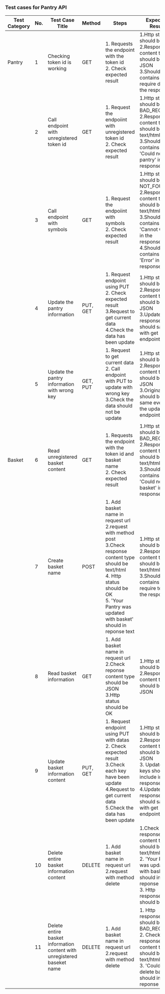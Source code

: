 ### Test cases for Pantry API

| Test Category | No. | Test Case Title                                                         | Method   | Steps                                                                                                                                                                                                                  | Expected Result                                                                                                                                                                           | Validation                                                                                                | Status |
|---------------|-----|-------------------------------------------------------------------------|----------|------------------------------------------------------------------------------------------------------------------------------------------------------------------------------------------------------------------------|-------------------------------------------------------------------------------------------------------------------------------------------------------------------------------------------|-----------------------------------------------------------------------------------------------------------|--------|
| Pantry        | 1   | Checking token id is working                                            | GET      | 1. Requests the endpoint with the token id<br>2. Check expected result                                                                                                                                                 | 1.Http status should be OK<br>2.Response content type should be JSON<br>3.Should contains require data in the response                                                                    | 1.HTTP Status<br>2.Page content type<br>3.keys of response                                                | Pass   |
|               | 2   | Call endpoint with unregistered token id                                | GET      | 1. Request the endpoiint with unregistered token id<br>2. Check expected result                                                                                                                                        | 1.Http status should be BAD_REQUEST<br>2.Response content type should be text/html<br>3.Should contains 'Could not get pantry' in the response text                                       | 1.HTTP Status<br>2.Page content type<br>3.Response text                                                   | Pass   |
|               | 3   | Call endpoint with symbols                                              | GET      | 1. Request the endpoiint with symbols<br>2. Check expected result                                                                                                                                                      | 1.Http status should be NOT_FOUND<br>2.Response content type should be text/html<br>3.Should contains 'Cannot GET' in the response text<br>4.Should contains 'Error' in the response text | 1.HTTP Status<br>2.Page content type<br>3.Response text                                                   | Pass   |
|               | 4   | Update the pantry information                                           | PUT, GET | 1. Request endpoint using PUT<br>2. Check expected result<br>3.Request to get current data<br>4.Check the data has been update                                                                                         | 1.Http status should be OK<br>2.Response content type should be JSON<br>3.Update response should same with get endpoint data                                                              | 1.HTTP Status<br>2.Page content type<br>3.Response text                                                   | Pass   |
|               | 5   | Update the pantry information with wrong key                            | GET, PUT | 1. Request to get current data<br>2. Call endpoint with PUT to update with wrong key<br>3.Check the data should not be update                                                                                          | 1.Http status should be OK<br>2.Response content type should be JSON<br>3.Original data should be the same even call the update endpoint                                                  | 1.HTTP Status<br>2.Page content type<br>3.Response content                                                | Pass   |
| Basket        | 6   | Read unregistered basket content                                        | GET      | 1. Requests the endpoint with the token id and basket name<br>2. Check expected result                                                                                                                                 | 1.Http status should be BAD_REQUEST<br>2.Response content type should be text/html<br>3.Should contains 'Could not get basket' in the response text                                       | 1.HTTP Status<br>2.Page content type<br>3.Response text                                                   | Pass   |
|               | 7   | Create basket name                                                      | POST     | 1. Add basket name in request url<br>2.request with method post<br>3.Check response content type should be text/html<br>4. Http status should be OK<br>5. 'Your Pantry was updated with basket' should in reponse text | 1.Http status should be OK<br>2.Response content type should be text/html<br>3.Should contains require text in the response                                                               | 1.HTTP Status<br>2.Page content type<br>3.Response text                                                   | Pass   |
|               | 8   | Read basket information                                                 | GET      | 1. Add basket name in request url<br>2.Check reponse content type should be JSON<br>3.Http status should be OK                                                                                                         | 1.Http status should be OK<br>2.Response content type should be JSON                                                                                                                      | 1.HTTP Status<br>2.Page content type                                                                      | Pass   |
|               | 9   | Update basket information content                                       | PUT, GET | 1. Request endpoint using PUT with datas<br>2. Check expected result<br>3.Check each key have been update<br>4.Request to get current data<br>5.Check the data has been update                                         | 1.Http status should be OK<br>2.Response content type should be JSON<br>3. Update data keys should include in response <br>4.Update response should same with get endpoint data           | 1.HTTP Status<br>2.Page content type<br>3.Response text<br>4. current data should same as update response | Pass   |
|               | 10  | Delete entire basket information content                                | DELETE   | 1. Add basket name in request url<br>2.request with method delete                                                                                                                                                      | 1.Check response content type should be text/html<br>2. 'Your Pantry was updated with basket' should in reponse text<br>3. Http response should be OK                                     | 1.HTTP Status<br>2.Page content type<br>3.Response text                                                   | Pass   |
|               | 11  | Delete entire basket information content with unregistered baseket name | DELETE   | 1. Add basket name in request url<br>2.request with method delete                                                                                                                                                      | 1. Http response should be BAD_REQUEST<br>2. Check response content type should be text/html<br>3. 'Could not delete basket' should in reponse text                                       | 1.HTTP Status<br>2.Page content type<br>3.Response text                                                   | Pass   |